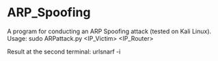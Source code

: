 # ARP_Spoofing

A program for conducting an ARP Spoofing attack (tested on Kali Linux).
Usage:
sudo ARPattack.py <IP_Victim> <IP_Router>

Result at the second terminal:
urlsnarf -i <interface>
